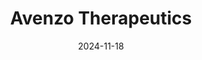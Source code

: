 ---  
layout: startup_page  
title: "Avenzo Therapeutics"  
id: "avenzotx.com"  
permalink: "/avenzotherapeuticsavenzotx.com11182024/"  
website: "http://www.avenzotx.com/"  
funding_round: "Series A1"  
funding_amount: "$386M"  
investors: "OrbiMed, Foresite Capital, SR One, Lilly Asia Ventures, Surveyor Capital, New Enterprise Associates, Deep Track Capital, Sofinnova Investments, Sands Capital, INCE Capital, TF Capital, Delos Capital, Quan Capital, three new investors"  
about: "Avenzo Therapeutics is a clinical-stage biotechnology company developing next-generation oncology therapies. Their lead drug candidate, AVZO-021, is a CDK2 inhibitor currently in Phase 1 trials for advanced solid tumors and combinations in HR+/HER2-negative metastatic breast cancer. The company also has an exclusive option agreement for a potential first-in-class Nectin4/TROP2 bispecific antibody-drug conjugate."  
markets: "Oncology, Biotechnology"  
hq: "San Diego, California, United States"  
founded_year: "2022"  
linkedin: "https://www.linkedin.com/company/avenzotx"  
twitter: ""  
instagram: ""  
facebook: ""  
crunchbase: "https://www.crunchbase.com/organization/avenzo-therapeutics"  
pitchbook: "https://pitchbook.com/profiles/company/515541-25"  

date_display: "18-Nov-2024"  
date: "2024-11-18"

# SEO Optimization  
meta_title: "Avenzo Therapeutics - Series A1 Funding ($386M)"  
meta_description: "Avenzo Therapeutics, Avenzo Therapeutics is a clinical-stage biotechnology company developing next-generation oncology therapies. Their lead drug candidate, AVZO-021, is a..."  
meta_keywords: "Avenzo Therapeutics, Oncology, Biotechnology, Series A1 funding"  
canonical_url: "https://startup.projectstartups.com/avenzotherapeuticsavenzotx.com11182024/"  
---